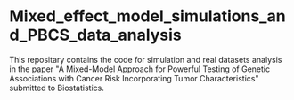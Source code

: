 # Mixed_effect_model_simulations_and_PBCS_data_analysis
This repositary contains the code for simulation and real datasets analysis in the paper "A Mixed-Model Approach for Powerful Testing of Genetic Associations with Cancer Risk Incorporating Tumor Characteristics" submitted to Biostatistics.
